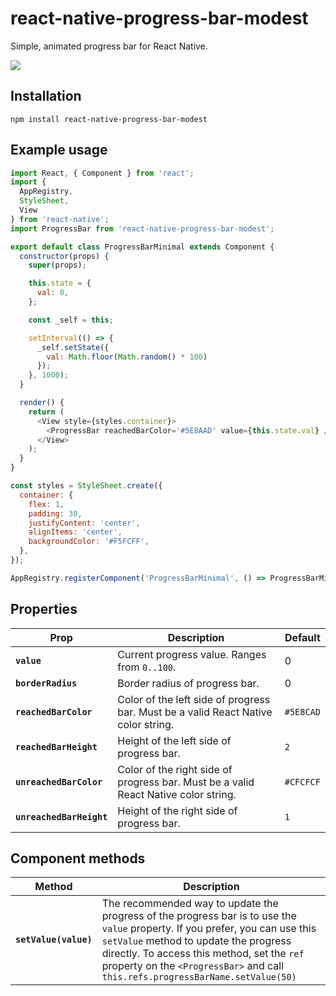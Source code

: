 # react-native-progress-bar-modest

Simple, animated progress bar for React Native.

![](https://i.imgur.com/N0UYaiN.gif)

## Installation
`npm install react-native-progress-bar-modest`


## Example usage
```javascript
import React, { Component } from 'react';
import {
  AppRegistry,
  StyleSheet,
  View
} from 'react-native';
import ProgressBar from 'react-native-progress-bar-modest';

export default class ProgressBarMinimal extends Component {
  constructor(props) {
    super(props);

    this.state = {
      val: 0,
    };

    const _self = this;

    setInterval(() => {
      _self.setState({
        val: Math.floor(Math.random() * 100)
      });
    }, 1000);
  }

  render() {
    return (
      <View style={styles.container}>
        <ProgressBar reachedBarColor='#5E8AAD' value={this.state.val} />
      </View>
    );
  }
}

const styles = StyleSheet.create({
  container: {
    flex: 1,
    padding: 30,
    justifyContent: 'center',
    alignItems: 'center',
    backgroundColor: '#F5FCFF',
  },
});

AppRegistry.registerComponent('ProgressBarMinimal', () => ProgressBarMinimal);
```


## Properties
| Prop | Description | Default |
|---|---|---|
|**`value`**|Current progress value. Ranges from `0..100`.|0|
|**`borderRadius`**|Border radius of progress bar.|0|
|**`reachedBarColor`**|Color of the left side of progress bar. Must be a valid React Native color string.|`#5E8CAD`|
|**`reachedBarHeight`**|Height of the left side of progress bar.|`2`|
|**`unreachedBarColor`**|Color of the right side of progress bar. Must be a valid React Native color string.|`#CFCFCF`|
|**`unreachedBarHeight`**|Height of the right side of progress bar.|`1`|

## Component methods
| Method | Description |
|---|---|
| **`setValue(value)`** | The recommended way to update the progress of the progress bar is to use the `value` property. If you prefer, you can use this `setValue` method to update the progress directly. To access this method, set the `ref` property on the `<ProgressBar>` and call `this.refs.progressBarName.setValue(50)` |
